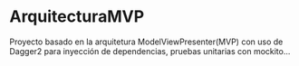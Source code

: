 # ArquitecturaMVP

Proyecto basado en la arquitetura ModelViewPresenter(MVP) con uso de Dagger2 para inyección de dependencias, pruebas unitarias con mockito... 
